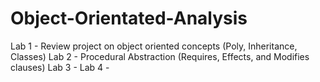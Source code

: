 # Object-Orientated-Analysis
Lab 1 - Review project on object oriented concepts (Poly, Inheritance, Classes)
Lab 2 - Procedural Abstraction (Requires, Effects, and Modifies clauses)
Lab 3 - 
Lab 4 -
